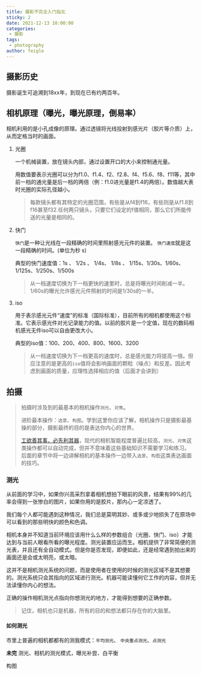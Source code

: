 ```yaml
---
title: 摄影不完全入门指北
sticky: 2
date: 2021-12-13 10:00:00
categories:
 - 摄影
tags:
 - photography
author: feigle
---
```



## 摄影历史

摄影诞生可追溯到18xx年，到现在已有约两百年。

## 相机原理（曝光，曝光原理，倒易率）

相机利用的是小孔成像的原理。通过透镜将光线投射到感光片（胶片等介质）上，从而定格当时的画面。

1. 光圈

   一个机械装置，放在镜头内部，通过设置开口的大小来控制通光量。

   用数值要表示光圈可以分为f1.0、f1.4、f2、f2.8、f4、f5.6、f8、f11等，其中前一档的通光量是后一档的两倍（例：f1.0进光量是f1.4的两倍）。数值越大表时光圈的实际孔径越小。

   > 每款镜头都有其特定的光圈范围，有些是从f4到f16，有些则是从f1.8到f16甚至f32.任何两只镜头，只要它们设定的f值相同，那么它们所能传送的光量是相同的。

2. 快门

   `快门`是一种让光线在一段精确的时间里照射感光元件的装置。
   `快门速度`就是这一段精确的时间。(单位为秒 s)

   典型的快门速度值：1s 、 1/2s 、 1/4s、 1/8s 、 1/15s、1/30s、1/60s、1/125s、1/250s、1/500s

   > 从一档速度切换为下一档更快的速里时，总是将曝光时间削减一半。1/60s的曝光允许感光元件照射的时间是1/30s的一半。

3. iso

   用于表示感光元件“速度”的标准（国际标准），目前所有的相机都使用这个标准。它表示感光件对光记录能力的值。以前的胶片是一个定值，现在的数码相机感光无件iso可以自由更改大小。
   
   典型的iso值：100、200、400、800、1600、3200
   
   > 从一档速度切换为下一档更高的速度时，总是感光能力将提高一倍。但应注意的是更高的`iso`值将会影响画面的颗粒（噪点）和反差。因此考虑到画面的质量，应理性选择相应的值（后面才会讲到）

## 拍摄

> 拍摄时涉及到的最基本的相机操作`测光`、`对焦`。
>
> 进阶最本操作：`选景`、`构图`。学到这里你应该了解，相机操作只是摄影最基操的部分，摄影最终的目的是表达你内心的世界。
>
> [工欲善其事，必先利其器](https://baike.baidu.com/item/%E5%B7%A5%E6%AC%B2%E5%96%84%E5%85%B6%E4%BA%8B%EF%BC%8C%E5%BF%85%E5%85%88%E5%88%A9%E5%85%B6%E5%99%A8/4307916?fr=aladdin)，现代的相机智能程度普遍比较高，`测光`、`对焦`这类操作都可以自动完成，但并不意味着这些基础知识不需要学习和练习。 后面的章节中将一边讲解相机的基本操作一边带入`选景`、`构图`这类表达画面的技巧。

### 测光

从前面的学习中，如果你兴高采烈拿着相机想拍下眼前的风景，结果有99%的几率会得到一张惨白的图片，如果你用的是胶片，那内心一定凉透了。

我们每个人都可能遇到这种情况，我们总是莫明其妙、或多或少地损失了在原场中可以看到的那些明快的颜色和色调。

相机本身并不知道当前环境应该用什么么样的参数组合（光圈、快门、iso）才能达到与当前人眼看所看的曝光程度。测光装置应运而生。相机提供了非常简便的测光表，并且还有全自动模式。但是你是否发现，即便如此，还是经常遇到拍出来的画面还是会或太明亮，或太暗。

这并不是相机测光系统的问题，而是使用者在使用的时候的测光区域不是其想要的。测光系统只会其指向的区域进行测光。机器可能读懂何它工作的内容，但并无法读懂你内心的想法。

正确的操作相机测光点指向你想测光的地方，才能得到想要的正确参数。

> 记住，相机也只是机器，所有的目的和想法都只存在你的大脑里。

#### 如何测光

市里上普遍的相机都都有的测我模式：`平均测光`、	`中央重点测光`、`点测光`

**未完**
测光、相机的测光模式，曝光补尝、白平衡

构图



